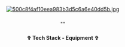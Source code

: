 <div align="center"> 
<img src="">

[![500c8f4af10eea983b3d5c6a6e40dd5b.jpg](https://i.postimg.cc/bwSjgCpF/500c8f4af10eea983b3d5c6a6e40dd5b.jpg)](https://postimg.cc/ZWmgKL9r)
 


<h3 align="center">  </h3>
<p align="center"> "" </p>
<p align="center">  </p>








<h4 align="center"> ✞ Tech Stack - Equipment ✞ </h4>
<p align="center">
  <a href="https://skillicons.dev%22%3E/
    <img src="https://skillicons.dev/icons?i=discord,unity,godot&perline=14" />

  </a>
</p>
</div>
